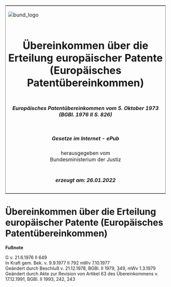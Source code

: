 <span id="DECKBLATT.html"></span>

<table border="0" frame="border" width="100%">

<tr valign="top">

<td align="left">

![bund\_logo](BfJ_2021_Web_de_de.gif)

</td>

<td align="right">

 

</td>

</tr>

<tr align="center" valign="middle">

<td colspan="2">

# Übereinkommen über die Erteilung europäischer Patente (Europäisches Patentübereinkommen)

</td>

</tr>

<tr align="center" valign="middle">

<td colspan="2">

##### Europäisches Patentübereinkommen vom 5. Oktober 1973 (BGBl. 1976 II S. 826)

</td>

</tr>

<tr align="center" valign="middle">

<td colspan="2">

  
  

##### Gesetze im Internet - ePub  
  
herausgegeben vom  
Bundesministerium der Justiz

</td>

</tr>

<tr align="center" valign="bottom">

<td colspan="2">

  
  

##### erzeugt am: 26.01.2022

</td>

</tr>

</table>

<span id="BJNR208260976.html"></span>

# Übereinkommen über die Erteilung europäischer Patente (Europäisches Patentübereinkommen)

<div>

  
**Fußnote**

<div class="jnhtml">

<div>

<div class="jurAbsatz">

G v. 21.6.1976 II 649  
In Kraft gem. Bek. v. 9.9.1977 II 792 mWv 7.10.1977  
Geändert durch Beschluß v. 21.12.1978, BGBl. II 1979, 349, mWv
1.3.1979  
Geändert durch Akte zur Revision von Artikel 63 des Übereinkommens v.
17.12.1991, BGBl. II 1993, 242, 243

</div>

</div>

</div>

</div>
